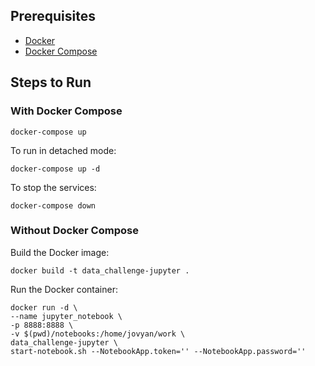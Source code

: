 ## Prerequisites

- [Docker](https://docs.docker.com/get-docker/)
- [Docker Compose](https://docs.docker.com/compose/install/)

## Steps to Run

### With Docker Compose

```
docker-compose up
```

To run in detached mode:

```
docker-compose up -d
```

To stop the services:

```
docker-compose down
```

### Without Docker Compose

Build the Docker image:

```
docker build -t data_challenge-jupyter .
```

Run the Docker container:

```
docker run -d \
--name jupyter_notebook \
-p 8888:8888 \
-v $(pwd)/notebooks:/home/jovyan/work \
data_challenge-jupyter \
start-notebook.sh --NotebookApp.token='' --NotebookApp.password=''
```
